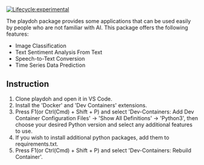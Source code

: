 <!-- badges: start -->
[![Lifecycle:experimental](https://img.shields.io/badge/lifecycle-experimental-orange.svg)](https://lifecycle.r-lib.org/articles/stages.html#experimental)
<!-- badges: end -->
The playdoh package provides some applications that can be used easily by people who are not familiar with AI. This package offers the following features:

- Image Classification
- Text Sentiment Analysis From Text
- Speech-to-Text Conversion
- Time Series Data Prediction

## Instruction
1. Clone playdoh and open it in VS Code.
2. Install the 'Docker' and 'Dev Containers' extensions.
3. Press F1(or Ctrl(Cmd) + Shift + P) and select 'Dev-Containers: Add Dev Container Configuration Files' -> 'Show All Definitions' -> 'Python3', then choose your desired Python version and select any additional features to use.
4. If you wish to install additional python packages, add them to requirements.txt.
5. Press F1(or Ctrl(Cmd) + Shift + P) and select 'Dev-Containers: Rebuild Container'.
 
